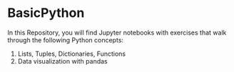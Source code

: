 # BasicPython

In this Repository, you will find Jupyter notebooks with exercises that walk through the following Python concepts:

1. Lists, Tuples, Dictionaries, Functions
2. Data visualization with pandas

